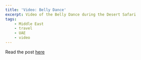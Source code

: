 ```yaml
---
title: 'Video: Belly Dance'
excerpt: Video of the Belly Dance during the Desert Safari
tags:
    - Middle East
    - travel
    - UAE
    - video
---
```


<?# ResponsiveYouTube In9Np0PDpCI Title="Belly Dance" /?>

Read the post [here](./desert-safari)
